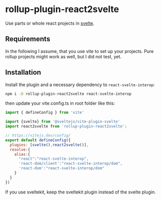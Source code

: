 # rollup-plugin-react2svelte

Use parts or whole react projects in [svelte](https://svelte.dev).

## Requirements

In the following I assume, that you use vite to set up your projects. Pure rollup projects might work as well, but I did not test, yet.

## Installation

Install the plugin and a necessary dependency to `react-svelte-interop`:

```bash
npm i -D rollup-plugin-react2svelte react-svelte-interop
```

then update your vite.config.ts in root folder like this:

```js
import { defineConfig } from 'vite'

import {svelte} from '@sveltejs/vite-plugin-svelte'
import react2svelte from 'rollup-plugin-react2svelte';

// https://vitejs.dev/config/
export default defineConfig({
  plugins: [svelte(),react2svelte()],
  resolve:{
    alias:{
      "react":"react-svelte-interop",
      'react-dom/client':"react-svelte-interop/dom",
      'react-dom':"react-svelte-interop/dom"
    }
  }
})
```

If you use sveltekit, keep the sveltekit plugin instead of the svelte plugin. 




